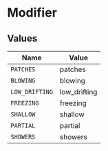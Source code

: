 # Modifier


## Values

| Name           | Value          |
| -------------- | -------------- |
| `PATCHES`      | patches        |
| `BLOWING`      | blowing        |
| `LOW_DRIFTING` | low_drifting   |
| `FREEZING`     | freezing       |
| `SHALLOW`      | shallow        |
| `PARTIAL`      | partial        |
| `SHOWERS`      | showers        |